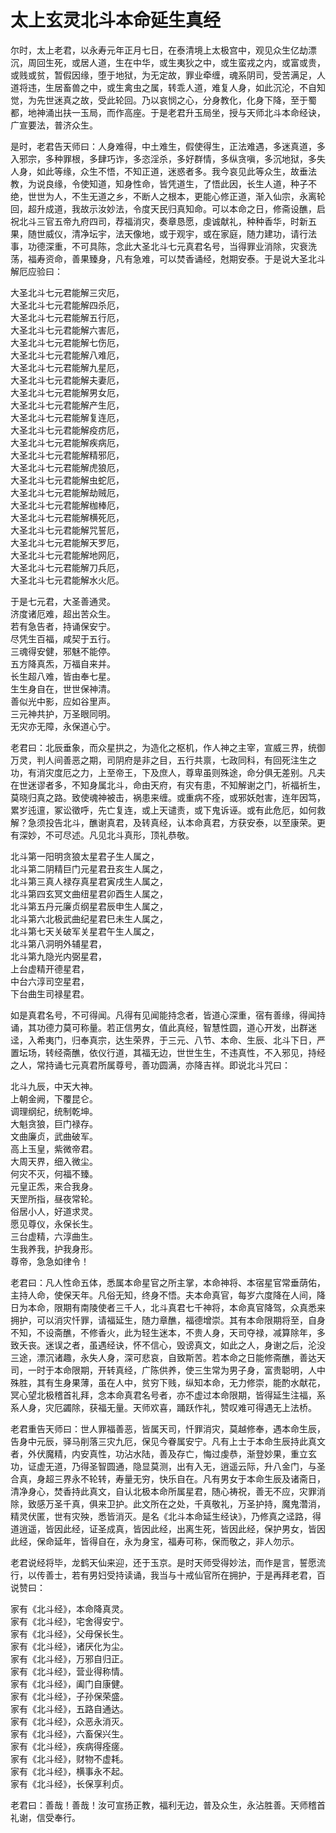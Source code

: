# 太上玄灵北斗本命延生真经

尔时，太上老君，以永寿元年正月七日，在泰清境上太极宫中，观见众生亿劫漂沉，周回生死，或居人道，生在中华，或生夷狄之中，或生蛮戎之内，或富或贵，或贱或贫，暂假因缘，堕于地狱，为无定故，罪业牵缠，魂系阴司，受苦满足，人道将违，生居畜兽之中，或生禽虫之属，转乖人道，难复人身，如此沉沦，不自知觉，为先世迷真之故，受此轮回。乃以哀悯之心，分身教化，化身下降，至于蜀都，地神涌出扶一玉局，而作高座。于是老君升玉局坐，授与天师北斗本命经诀，广宣要法，普济众生。

是时，老君告天师曰：人身难得，中土难生，假使得生，正法难遇，多迷真道，多入邪宗，多种罪根，多肆巧诈，多恣淫杀，多好群情，多纵贪嗔，多沉地狱，多失人身，如此等缘，众生不悟，不知正道，迷惑者多。我今哀见此等众生，故垂法教，为说良缘，令使知道，知身性命，皆凭道生，了悟此因，长生人道，种子不绝，世世为人，不生无道之乡，不断人之根本，更能心修正道，渐入仙宗，永离轮回，超升成道，我故示汝妙法，令度天民归真知命。可以本命之日，修斋设醮，启祝北斗三官五帝九府四司，荐福消灾，奏章恳愿，虔诚献礼，种种香华，时新五果，随世威仪，清净坛宇，法天像地，或于观宇，或在家庭，随力建功，请行法事，功德深重，不可具陈，念此大圣北斗七元真君名号，当得罪业消除，灾衰洗荡，福寿资命，善果臻身，凡有急难，可以焚香诵经，尅期安泰。于是说大圣北斗解厄应验曰：

大圣北斗七元君能解三灾厄，<br />
大圣北斗七元君能解四杀厄，<br />
大圣北斗七元君能解五行厄，<br />
大圣北斗七元君能解六害厄，<br />
大圣北斗七元君能解七伤厄，<br />
大圣北斗七元君能解八难厄，<br />
大圣北斗七元君能解九星厄，<br />
大圣北斗七元君能解夫妻厄，<br />
大圣北斗七元君能解男女厄，<br />
大圣北斗七元君能解产生厄，<br />
大圣北斗七元君能解复连厄，<br />
大圣北斗七元君能解疫疠厄，<br />
大圣北斗七元君能解疾病厄，<br />
大圣北斗七元君能解精邪厄，<br />
大圣北斗七元君能解虎狼厄，<br />
大圣北斗七元君能解虫蛇厄，<br />
大圣北斗七元君能解劫贼厄，<br />
大圣北斗七元君能解枷棒厄，<br />
大圣北斗七元君能解横死厄，<br />
大圣北斗七元君能解咒誓厄，<br />
大圣北斗七元君能解天罗厄，<br />
大圣北斗七元君能解地网厄，<br />
大圣北斗七元君能解刀兵厄，<br />
大圣北斗七元君能解水火厄。<br />

于是七元君，大圣善通灵。<br />
济度诸厄难，超出苦众生。<br />
若有急告者，持诵保安宁。<br />
尽凭生百福，咸契于五行。<br />
三魂得安健，邪魅不能停。<br />
五方降真炁，万福自来并。<br />
长生超八难，皆由奉七星。<br />
生生身自在，世世保神清。<br />
善似光中影，应如谷里声。<br />
三元神共护，万圣眼同明。<br />
无灾亦无障，永保道心宁。<br />

老君曰：北辰垂象，而众星拱之，为造化之枢机，作人神之主宰，宣威三界，统御万灵，判人间善恶之期，司阴府是非之目，五行共禀，七政同科，有回死注生之功，有消灾度厄之力，上至帝王，下及庶人，尊卑虽则殊途，命分俱无差别。凡夫在世迷谬者多，不知身属北斗，命由天府，有灾有患，不知解谢之门，祈福祈生，莫晓归真之路。致使魂神被击，祸患来缠。或重病不痊，或邪妖尅害，连年因笃，累岁迍邅，冢讼徵呼，先亡复连，或上天谴责，或下鬼诉诬。或有此危厄，如何救解？急须投告北斗，醮谢真君，及转真经，认本命真君，方获安泰，以至康荣。更有深妙，不可尽述。凡见北斗真形，顶礼恭敬。

北斗第一阳明贪狼太星君子生人属之，<br />
北斗第二阴精巨门元星君丑亥生人属之，<br />
北斗第三真人禄存真星君寅戌生人属之，<br />
北斗第四玄冥文曲纽星君卯酉生人属之，<br />
北斗第五丹元廉贞纲星君辰申生人属之，<br />
北斗第六北极武曲纪星君巳未生人属之，<br />
北斗第七天关破军关星君午生人属之，<br />
北斗第八洞明外辅星君，<br />
北斗第九隐光内弼星君，<br />
上台虚精开德星君，<br />
中台六淳司空星君，<br />
下台曲生司禄星君。<br />

如是真君名号，不可得闻。凡得有见闻能持念者，皆道心深重，宿有善缘，得闻持诵，其功德力莫可称量。若正信男女，值此真经，智慧性圆，道心开发，出群迷迳，入希夷门，归奉真宗，达生荣界，于三元、八节、本命、生辰、北斗下日，严置坛场，转经斋醮，依仪行道，其福无边，世世生生，不违真性，不入邪见，持经之人，常持诵七元真君所属尊号，善功圆满，亦降吉祥。即说北斗咒曰：

北斗九辰，中天大神。<br />
上朝金阙，下覆昆仑。<br />
调理纲纪，统制乾坤。<br />
大魁贪狼，巨门禄存。<br />
文曲廉贞，武曲破军。<br />
高上玉皇，紫微帝君。<br />
大周天界，细入微尘。<br />
何灾不灭，何福不臻。<br />
元皇正炁，来合我身。<br />
天罡所指，昼夜常轮。<br />
俗居小人，好道求灵。<br />
愿见尊仪，永保长生。<br />
三台虚精，六淳曲生。<br />
生我养我，护我身形。<br />
尊帝，急急如律令！<br />

老君曰：凡人性命五体，悉属本命星官之所主掌，本命神将、本宿星官常垂荫佑，主持人命，使保天年。凡俗无知，终身不悟。夫本命真官，每岁六度降在人间，降日为本命，限期有南陵使者三千人，北斗真君七千神将，本命真官降驾，众真悉来拥护，可以消灾忏罪，请福延生，随力章醮，福德增崇。其有本命限期将至，自身不知，不设斋醮，不修香火，此为轻生迷本，不贵人身，天司夺禄，减算除年，多致夭丧。迷误之者，虽遇经诀，怀不信心，毁谤真文，如此之人，身谢之后，沦没三途，漂沉诸趣，永失人身，深可悲哀，自致斯苦。若本命之日能修斋醮，善达天司，一时于本命限期，开转真经，广陈供养，使三生常为男子身，富贵聪明，人中殊胜，其有生身果薄，虽在人中，贫穷下贱，纵知本命，无力修崇，能酌水献花，冥心望北极稽首礼拜，念本命真君名号者，亦不虚过本命限期，皆得延生注福，系系人身，灾厄蠲除，获福无量。天师欢喜，踊跃作礼，赞叹难可得遇无上法桥。

老君重告天师曰：世人罪福善恶，皆属天司，忏罪消灾，莫越修奉，遇本命生辰，告身中元辰，驿马削落三灾九厄，保见今眷属安宁。凡有上士于本命生辰持此真文者，外伏魔精，内安真性，功沾水陆，善及存亡，悔过虔恭，渐登妙果，重立玄功，证虚无道，乃得圣智圆通，隐显莫测，出有入无，逍遥云际，升八金门，与圣合真，身超三界永不轮转，寿量无穷，快乐自在。凡有男女于本命生辰及诸斋日，清净身心，焚香持此真文，自认北极本命所属星君，随心祷祝，善无不应，灾罪消除，致感万圣千真，俱来卫护。此文所在之处，千真敬礼，万圣护持，魔鬼濳消，精灵伏匿，世有灾殃，悉皆消灭。是名《北斗本命延生经诀》，乃修真之迳路，得道逍遥，皆因此经，证圣成真，皆因此经，出离生死，皆因此经，保护男女，皆因此经，保命延年，皆得自在，永为身宝，福寿可称，保而敬之，非人勿示。

老君说经将毕，龙鹤天仙来迎，还于玉京。是时天师受得妙法，而作是言，誓愿流行，以传善士，若有男妇受持读诵，我当与十戒仙官所在拥护，于是再拜老君，百说赞曰：

家有《北斗经》，本命降真灵。<br />
家有《北斗经》，宅舍得安宁。<br />
家有《北斗经》，父母保长生。<br />
家有《北斗经》，诸厌化为尘。<br />
家有《北斗经》，万邪自归正。<br />
家有《北斗经》，营业得称情。<br />
家有《北斗经》，阖门自康健。<br />
家有《北斗经》，子孙保荣盛。<br />
家有《北斗经》，五路自通达。<br />
家有《北斗经》，众恶永消灭。<br />
家有《北斗经》，六畜保兴生。<br />
家有《北斗经》，疾病得痊瘥。<br />
家有《北斗经》，财物不虚耗。<br />
家有《北斗经》，横事永不起。<br />
家有《北斗经》，长保享利贞。<br />

老君曰：善哉！善哉！汝可宣扬正教，福利无边，普及众生，永沾胜善。天师稽首礼谢，信受奉行。